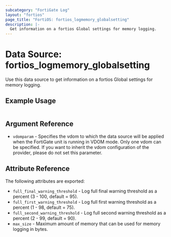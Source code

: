 ```yaml
---
subcategory: "FortiGate Log"
layout: "fortios"
page_title: "FortiOS: fortios_logmemory_globalsetting"
description: |-
  Get information on a fortios Global settings for memory logging.
---
```


# Data Source: fortios_logmemory_globalsetting
Use this data source to get information on a fortios Global settings for memory logging.


## Example Usage

```hcl

```

## Argument Reference

* `vdomparam` - Specifies the vdom to which the data source will be applied when the FortiGate unit is running in VDOM mode. Only one vdom can be specified. If you want to inherit the vdom configuration of the provider, please do not set this parameter.

## Attribute Reference

The following attributes are exported:

* `full_final_warning_threshold` - Log full final warning threshold as a percent (3 - 100, default = 95).
* `full_first_warning_threshold` - Log full first warning threshold as a percent (1 - 98, default = 75).
* `full_second_warning_threshold` - Log full second warning threshold as a percent (2 - 99, default = 90).
* `max_size` - Maximum amount of memory that can be used for memory logging in bytes.
